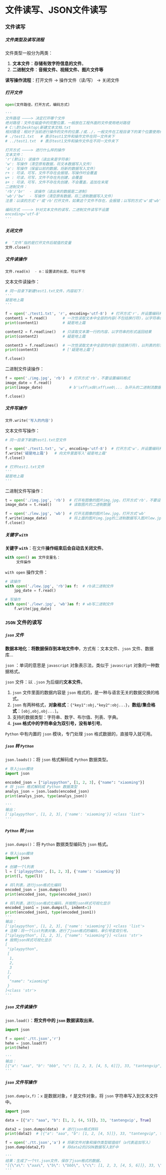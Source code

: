 # 文件读写、JSON文件读写

### 文件读写

##### 文件类型及读写流程

文件类型一般分为两类：

1. **文本文件**：**存储有效字符信息的文件**。
2. **二进制文件**：**音频文件、视频文件、图片文件等**

**读写操作流程**：打开文件 -> 操作文件（读/写） -> 关闭文件

##### 打开文件

```python
open(文件路径，打开方式，编码方式)

'''
文件路径 ————> 决定打开哪个文件
绝对路径：文件在磁盘中的完整位置，一般放在工程外面的文件使用绝对路径
# C:\酌\Desktop\新建文本文档.txt
相对路径：相对于当前进行操作的文件的位置./或../，一般文件在工程目录下的某个位置使用相对路径（推荐）
# ./test1.txt   # 表示test1文件和操作文件在同一文件夹下
# ../test1.txt  # 表示test1文件和操作文件在不同一文件夹下

打开方式 ————> 进行什么样的操作
文本文件：
'r'(默认): 读操作（读出来是字符串）
'w': 写操作（清空原有数据，将文本数据写入文件）
'a': 写操作（保留以前的数据，将新的数据写入文件）
r+ : 可读、可写，文件不存在会报错，写操作时会覆盖
w+ : 可读，可写，文件不存在先创建，会覆盖
a+ : 可读、可写，文件不存在先创建，不会覆盖，追加在末尾
二进制文件：
'rb'/'br'  - 读操作（读出来的数据是二进制）
'wb'/'bw'  - 写操作（清空原有数据，将二进制数据写入文件）
注意：以读的方式'r'或'rb'打开文件，如果这个文件不存在，会报错；以写的方式'w'或'wb'打开文件，如果这个文件不存在，就会创建这个文件

编码方式 ————> 针对文本文件的读写，二进制文件读写不设置
encoding='utf-8'
'''
```

##### 关闭文件

```python
#  ‘文件’指的是打开文件后赋值的变量
文件.close()
```

##### 文件读操作

```python
文件.read(n)	- n：设置读的长度，可以不写
```

文本文件读操作：

```python
# 同一目录下新建test1.txt文件，内容如下：
'''
疑是地上霜
'''

f = open('./test1.txt', 'r', encoding='utf-8')  # 打开方式'r'，并设置编码格式utf-8
content1 = f.read()       # 一次性读取文本中全部的内容(不包括换行符)，以字符串的形式返回结果
print(content1)           # 疑是地上霜

content2 = f.readline()   # 只读取文本第一行的内容，以字符串的形式返回结果
print(content2)           # 疑是地上霜

content3 = f.readlines()  # 一次性读取文本中全部的内容(包括换行符)，以列表的形式返回结果，每行信息就是一个列表的参数
print(content3)           # ['疑是地上霜']

f.close()
```

二进制文件读操作：

```python
f = open('./img.jpg', 'rb')  # 打开方式'rb'，不要设置编码格式
image_date = f.read()
print(image_date)            # b'\xff\xd8\xff\xe0\...（b开头的二进制流数据）

f.close()
```

##### 文件写操作

```python
文件.write('写入的内容')
```

文本文件写操作：

```python
# 同一目录下新建test1.txt空文件

f = open('./test1.txt', 'w', encoding='utf-8')  # 打开方式'w'，并设置编码格式utf-8
f.write('疑是地上霜')   # 向文件里面写入'疑是地上霜'
f.close()

# 打开test1.txt文件
'''
疑是地上霜
'''
```

二进制文件写操作：

```python
t = open('./img.jpg', 'rb')  # 打开有图像的图片img.jpg，打开方式'rb'，不要设置编码格式
image_date = t.read()        # 读取图片的二进制数据

f = open('./lew.jpg', 'wb')  # 打开无图像的图片lew.jpg，打开方式'wb'
f.write(image_date)	         # 将上面的图片img.jpg的二进制数据写入图片lew.jpg当中
f.close()
```

##### 关键字 `with`

**关键字 `with`**：在文件**操作结束后会自动去关闭文件**。

```python
with open() as 文件变量名：
     文件操作
```

`with open` 操作文件：

```python
# 读操作
with open('./lew.jpg', 'rb')as f:  # rb读二进制文件
    jpg_date = f.read()

# 写操作
with open('./lewr.jpg', 'wb')as f: # wb写二进制文件
    f.write(jpg_date)
```

### `JSON` 文件的读写

##### `json` 文件

**数据本地化**：**将数据保存到本地文件中**，方式有：文本文件、`json` 文件、数据库...

`json` ：单词的意思是 `javascript` 对象表示法，类似于 `javascript` 对象的一种数据格式。

`json` 文件：以 `.json` 为后缀的**文本文件**。

1. `json` 文件里面的数据内容是 `json` 格式的，是一种与语言无关的数据交换的格式。
2. `json` 有两种格式，**对象格式**：`{"key1":obj,"key2":obj...}`，**数组/集合格式**：`[obj,obj,obj...]`。
3. 支持的数据类型：字符串、数字、布尔值、列表、字典。
4. **`json` 格式中的字符串全为双引号，没有单引号**。

`Python` 中有内置的 `json` 模块，专门处理 `json` 格式数据的，直接导入就可用。

##### `json` 转 `Python` 

`json.loads()`：将 `json` 格式解码成 `Python` 数据类型。

```python
# 导入json模块
import json                                          

encoded_json = ["iplaypython", [1, 2, 3], {"name": "xiaoming"}]
# 将 json 格式解码成 Python 数据类型
analys_json = json.loads(encoded_json)  
print(analys_json, type(analys_json))

'''
输出：
['iplaypython', [1, 2, 3], {'name': 'xiaoming'}] <class 'list'>
'''
```

##### `Python` 转 `json` 

`json.dumps()`：将 `Python` 数据类型编码为 `json` 格式。

```python
# 导入json模块
import json                                          

# 创建一个l列表
l = ['iplaypython', [1, 2, 3], {'name': 'xiaoming'}]
print(l, type(l))

# 将l列表，进行json格式化编码
encoded_json = json.dumps(l)                        
print(encoded_json, type(encoded_json))

# 将l列表，进行json格式化编码，并按照json样式可视化显示
encoded_json1 = json.dumps(l, indent=1)              
print(encoded_json1, type(encoded_json1))
'''
输出：
['iplaypython', [1, 2, 3], {'name': 'xiaoming'}] <class 'list'>
# 注释：将一个list列表对象，进行了json格式的编码，单引号变双引号。
["iplaypython", [1, 2, 3], {"name": "xiaoming"}] <class 'str'>
# 按照json样式可视化显示
[
 "iplaypython",
 [
  1,
  2,
  3
 ],
 {
  "name": "xiaoming"
 }
]<class 'str'>
'''
```

##### `json` 文件读操作

`json.load()`：**将文件中的 `json` 数据读取出来**。

```python
import json

f = open('./tt.json','r')
hehe = json.load(f)
print(hehe)

'''
输出：
[{"a": "aaa", "b": "bbb", "c": [1, 2, 3, [4, 5, 6]]}, 33, "tantengvip", true]
'''
```

##### `json` 文件写操作

`json.dump(x,f)`：`x` 是数据对象，`f` 是文件对象，将 `json` 字符串写入到文本文件中。

```python
import json

data = [{"a": "aaa", "b": [1, 2, (4, 5)]}, 33, 'tantengvip', True]

data2 = json.dumps(data)  # 进行json格式转码
print(data2)  # [{"a": "aaa", "b": [1, 2, [4, 5]]}, 33, "tantengvip", true]

f = open('./tt.json','a') # 将新文件对象和操作类型赋值给f（a代表追加写入）
json.dump(data2,f)        # 将data2的JSON数据写入到f中

'''
结果：生成了一个tt.json文件，保存了json格式的数据。
"[{\"a\": \"aaa\", \"b\": \"bbb\", \"c\": [1, 2, 3, [4, 5, 6]]}, 33, \"tantengvip\", true]"
'''
```

